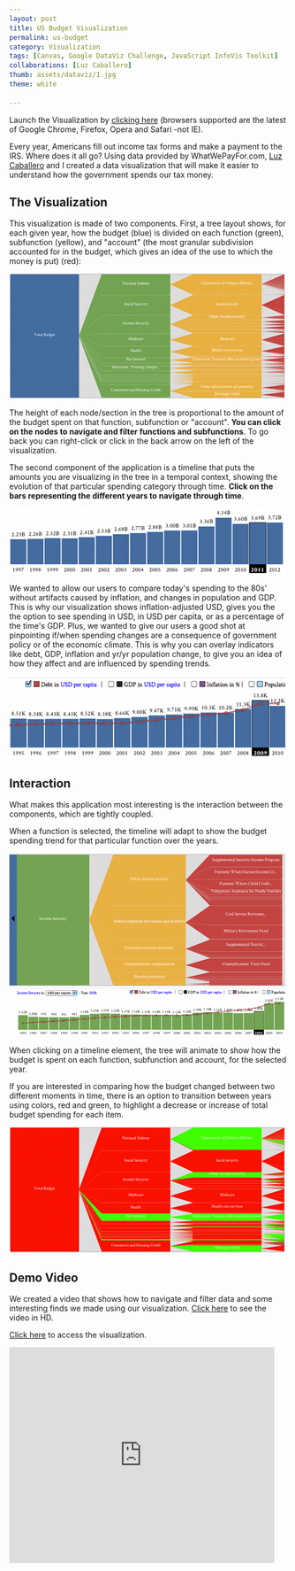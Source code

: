 ```yaml
---
layout: post
title: US Budget Visualization
permalink: us-budget
category: Visualization
tags: [Canvas, Google DataViz Challenge, JavaScript InfoVis Toolkit]
collaborations: [Luz Caballero]
thumb: assets/dataviz/1.jpg
theme: white

---
```


Launch the Visualization by [clicking here](http://blog.thejit.org/assets/dataviz/index.html)
(browsers supported are the latest of Google Chrome, Firefox, Opera and
Safari -not IE).

Every year, Americans fill out income tax forms and make a payment to the IRS.
Where does it all go? Using data provided by WhatWePayFor.com, [Luz Caballero](http://uxnerd.com/) and I created a data visualization
that will make it easier to understand how the government spends our tax money.

## The Visualization

This visualization is made of two components. First, a tree layout shows, for each given year,
how the budget (blue) is divided on each function (green), subfunction (yellow), and "account"
(the most granular subdivision accounted for in the budget, which gives an idea of the
use to which the money is put) (red):

![Icicle Layout](/assets/dataviz/icicle.png)

The height of each node/section in the tree is proportional to the amount of the
budget spent on that function, subfunction or "account". **You can click on the nodes
to navigate and filter functions and subfunctions**. To go back you can right-click or
click in the back arrow on the left of the visualization.

The second component of the application is a timeline that puts the amounts you are
visualizing in the tree in a temporal context, showing the evolution of that particular
spending category through time. **Click on the bars representing the different years to navigate
through time**.

![Timeline](/assets/dataviz/timeline.png)

We wanted to allow our users to compare today's
spending to the 80s' without artifacts caused by inflation, and changes in population and GDP.
This is why our visualization shows inflation-adjusted USD, gives you the the option to see
spending in USD, in USD per capita, or as a percentage of the time's GDP. Plus, we wanted to give
our users a good shot at pinpointing if/when spending changes are a
consequence of government policy or of the economic climate. This is why you can overlay
indicators like debt, GDP, inflation and yr/yr population change, to give you an idea of how they
affect and are influenced by spending trends.

![Timeline](/assets/dataviz/timeline-debt.png)

## Interaction

What makes this application most interesting is the interaction between the components, which
are tightly coupled.

When a function is selected, the timeline will adapt to show the budget
spending trend for that particular function over the years.

![Interacting with the Icicle tree](/assets/dataviz/timeline2.png)

When clicking on a timeline element, the tree will animate to show
how the budget is spent on each function, subfunction and account, for the
selected year.

If you are interested in comparing how the budget changed between two different
moments in time, there is an option to transition between years using colors, red and green,
to highlight a decrease or increase of total budget spending for each item.

![Interacting with the Icicle tree](/assets/dataviz/icicle2.png)


## Demo Video

We created a video that shows how to navigate and filter data and some interesting finds we made
using our visualization. [Click here](http://www.youtube.com/watch?v=WUtwn7wB9Hs&hd=1) to see the video in HD.

[Click here](http://blog.thejit.org/assets/dataviz/) to access the visualization.


<iframe width="480" height="390" src="http://www.youtube.com/embed/WUtwn7wB9Hs?rel=0" frameborder="0">
</iframe>

